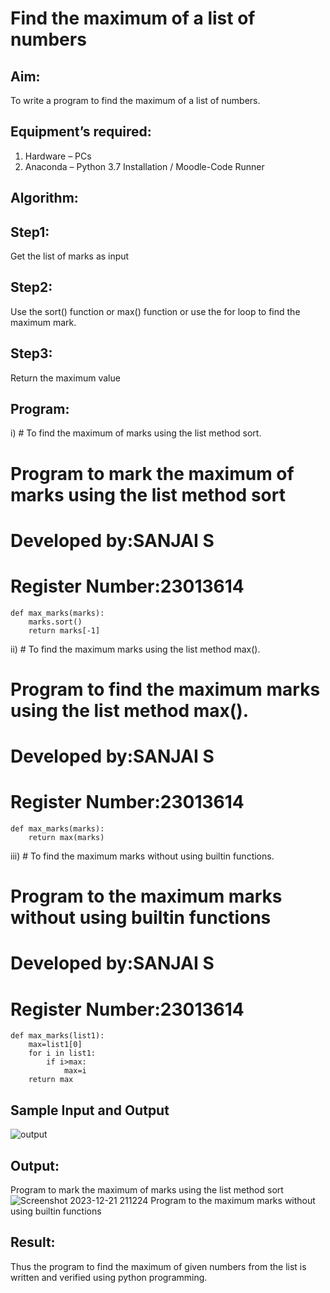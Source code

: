 # Find the maximum of a list of numbers
## Aim:
To write a program to find the maximum of a list of numbers.
## Equipment’s required:
1.	Hardware – PCs
2.	Anaconda – Python 3.7 Installation / Moodle-Code Runner
## Algorithm:
## Step1:
Get the list of marks as input
## Step2:
Use the sort() function or max() function or use the for loop to find the maximum mark.
## Step3:
Return the maximum value
## Program:

i)	# To find the maximum of marks using the list method sort.
 # Program to mark the maximum of marks using the list method sort
  # Developed by:SANJAI S
  # Register Number:23013614
```
def max_marks(marks):
    marks.sort()
    return marks[-1]
```

ii)	# To find the maximum marks using the list method max().
 # Program to find the maximum marks using the list method max().
 # Developed by:SANJAI S
 # Register Number:23013614
```
def max_marks(marks):
    return max(marks)
```

iii) # To find the maximum marks without using builtin functions.
 # Program to the maximum marks without using builtin functions
 # Developed by:SANJAI S
 # Register Number:23013614
```
def max_marks(list1):
    max=list1[0]
    for i in list1:
        if i>max:
            max=i
    return max        
```
## Sample Input and Output
![output](./img/max_marks1.jpg) 

## Output:
Program to mark the maximum of marks using the list method sort
![Screenshot 2023-12-21 211224](https://github.com/Sanjaichitra/FindMaximum/assets/144870518/8902c7ed-ebb2-4194-9264-6365339ca4b2)
Program to the maximum marks without using builtin functions


## Result:
Thus the program to find the maximum of given numbers from the list is written and verified using python programming.
